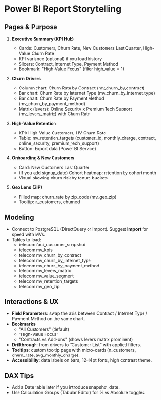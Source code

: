 # Power BI Report Storytelling

## Pages & Purpose
1) **Executive Summary (KPI Hub)**
   - Cards: Customers, Churn Rate, New Customers Last Quarter, High-Value Churn Rate
   - KPI variance (optional) if you load history
   - Slicers: Contract, Internet Type, Payment Method
   - Bookmark: "High-Value Focus" (filter high_value = 1)

2) **Churn Drivers**
   - Column chart: Churn Rate by Contract (mv_churn_by_contract)
   - Bar chart: Churn Rate by Internet Type (mv_churn_by_internet_type)
   - Bar chart: Churn Rate by Payment Method (mv_churn_by_payment_method)
   - Matrix (levers): Online Security x Premium Tech Support (mv_levers_matrix) with Churn Rate

3) **High-Value Retention**
   - KPI: High-Value Customers, HV Churn Rate
   - Table: mv_retention_targets (customer_id, monthly_charge, contract, online_security, premium_tech_support)
   - Button: Export data (Power BI Service)

4) **Onboarding & New Customers**
   - Card: New Customers Last Quarter
   - (If you add signup_date) Cohort heatmap: retention by cohort month
   - Visual showing churn risk by tenure buckets

5) **Geo Lens (ZIP)**
   - Filled map: churn_rate by zip_code (mv_geo_zip)
   - Tooltip: n_customers, churned

## Modeling
- Connect to PostgreSQL (DirectQuery or Import). Suggest **Import** for speed with MVs.
- Tables to load:
  - telecom.fact_customer_snapshot
  - telecom.mv_kpis
  - telecom.mv_churn_by_contract
  - telecom.mv_churn_by_internet_type
  - telecom.mv_churn_by_payment_method
  - telecom.mv_levers_matrix
  - telecom.mv_value_segment
  - telecom.mv_retention_targets
  - telecom.mv_geo_zip

## Interactions & UX
- **Field Parameters**: swap the axis between Contract / Internet Type / Payment Method on the same chart.
- **Bookmarks**:
  - "All Customers" (default)
  - "High-Value Focus"
  - "Contracts vs Add-ons" (shows levers matrix prominent)
- **Drillthrough**: from drivers to “Customer List” with applied filters.
- **Tooltips**: custom tooltip page with micro-cards (n_customers, churn_rate, avg_monthly_charge).
- **Accessibility**: data labels on bars, 12–14pt fonts, high contrast theme.

## DAX Tips
- Add a Date table later if you introduce snapshot_date.
- Use Calculation Groups (Tabular Editor) for % vs Absolute toggles.